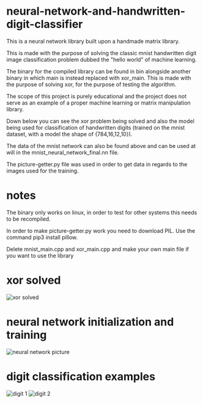 # neural-network-and-handwritten-digit-classifier
This is a neural network library built upon a handmade matrix library.

This is made with the purpose of solving the classic mnist handwritten digit image classification problem dubbed the "hello world" of machine learning.

The binary for the compiled library can be found in bin alongside another binary in which main is instead replaced with xor_main.
This is made with the purpose of solving xor, for the purpose of 
testing the algorithm.

The scope of this project is purely educational and the project does not serve as an example of a proper machine learning or matrix manipulation library.

Down below you can see the xor problem being solved and also the model being used for classification of handwritten digits (trained on the mnist dataset, with a model the shape of {784,16,12,10}).

The data of the mnist network can also be found above and can be used at will in the mnist_neural_network_final.nn file.

The picture-getter.py file was used in order to get data in regards to the images used for the training.

# notes
The binary only works on linux, in order to test for other systems this needs to be recompiled.

In order to make picture-getter.py work you need to download PIL. Use the command pip3 install pillow.

Delete mnist_main.cpp and xor_main.cpp and make your own main file if you want to use the library

# xor solved
![xor solved](https://github.com/david-cons/neural-network-and-handwritten-digit-classifier/blob/master/xor_solved.png)

# neural network initialization and training
![neural network picture](https://github.com/david-cons/neural-network-and-handwritten-digit-classifier/blob/master/neural_network_iandt.png)

# digit classification examples
![digit 1](https://github.com/david-cons/neural-network-and-handwritten-digit-classifier/blob/master/mnist_classification_problem0.png)
![digit 2](https://github.com/david-cons/neural-network-and-handwritten-digit-classifier/blob/master/mnist_classifier_2.jpg)
